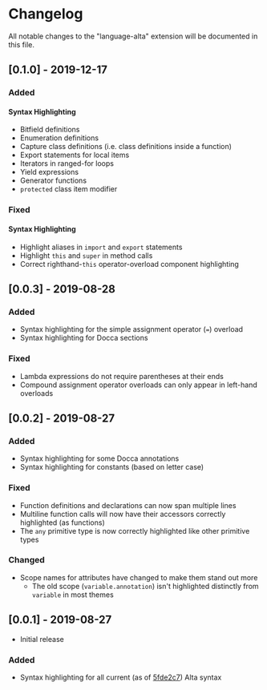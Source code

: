 # Changelog

All notable changes to the "language-alta" extension will be documented in this file.

## [0.1.0] - 2019-12-17
### Added
#### Syntax Highlighting
- Bitfield definitions
- Enumeration definitions
- Capture class definitions (i.e. class definitions inside a function)
- Export statements for local items
- Iterators in ranged-for loops
- Yield expressions
- Generator functions
- `protected` class item modifier
### Fixed
#### Syntax Highlighting
- Highlight aliases in `import` and `export` statements
- Highlight `this` and `super` in method calls
- Correct righthand-`this` operator-overload component highlighting

## [0.0.3] - 2019-08-28
### Added
- Syntax highlighting for the simple assignment operator (`=`) overload
- Syntax highlighting for Docca sections
### Fixed
- Lambda expressions do not require parentheses at their ends
- Compound assignment operator overloads can only appear in left-hand overloads

## [0.0.2] - 2019-08-27
### Added
- Syntax highlighting for some Docca annotations
- Syntax highlighting for constants (based on letter case)
### Fixed
- Function definitions and declarations can now span multiple lines
- Multiline function calls will now have their accessors correctly highlighted (as functions)
- The `any` primitive type is now correctly highlighted like other primitive types
### Changed
- Scope names for attributes have changed to make them stand out more
  - The old scope (`variable.annotation`) isn't highlighted distinctly from `variable` in most themes

## [0.0.1] - 2019-08-27
- Initial release
### Added
- Syntax highlighting for all current (as of [5fde2c7](https://github.com/alta-lang/alta/commit/5fde2c7a1bb383037142f5c7a9e306cc08890143)) Alta syntax

